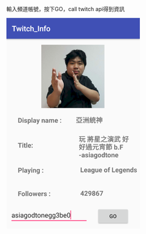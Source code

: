 輸入頻道帳號，按下GO，call twitch api得到資訊


![image](https://github.com/Alexx6Yeh/Twitch_Info/blob/master/DEMO.png)
